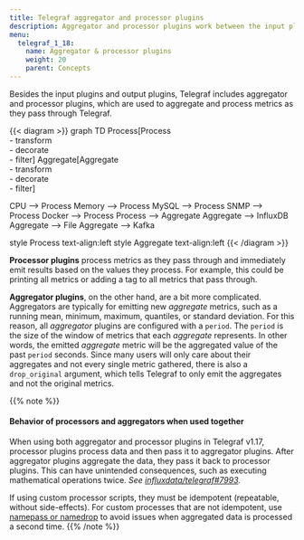 ```yaml
---
title: Telegraf aggregator and processor plugins
description: Aggregator and processor plugins work between the input plugins and output plugins to aggregate and process metrics in Telegraf.
menu:
  telegraf_1_18:
    name: Aggregator & processor plugins
    weight: 20
    parent: Concepts
---
```


Besides the input plugins and output plugins, Telegraf includes aggregator and processor plugins, which are used to aggregate and process metrics as they pass through Telegraf.

{{< diagram >}}
  graph TD
  Process[Process<br/> - transform<br/> - decorate<br/> - filter]
  Aggregate[Aggregate<br/> - transform<br/> - decorate<br/> - filter]

  CPU --> Process
  Memory --> Process
  MySQL --> Process
  SNMP --> Process
  Docker --> Process
  Process --> Aggregate
  Aggregate --> InfluxDB
  Aggregate --> File
  Aggregate --> Kafka

style Process text-align:left
style Aggregate text-align:left
{{< /diagram >}}

**Processor plugins** process metrics as they pass through and immediately emit
results based on the values they process. For example, this could be printing
all metrics or adding a tag to all metrics that pass through.

**Aggregator plugins**, on the other hand, are a bit more complicated. Aggregators
are typically for emitting new _aggregate_ metrics, such as a running mean,
minimum, maximum, quantiles, or standard deviation. For this reason, all _aggregator_
plugins are configured with a `period`. The `period` is the size of the window
of metrics that each _aggregate_ represents. In other words, the emitted
_aggregate_ metric will be the aggregated value of the past `period` seconds.
Since many users will only care about their aggregates and not every single metric
gathered, there is also a `drop_original` argument, which tells Telegraf to only
emit the aggregates and not the original metrics.

{{% note %}}
#### Behavior of processors and aggregators when used together
When using both aggregator and processor plugins in Telegraf v1.17, processor plugins
process data and then pass it to aggregator plugins.
After aggregator plugins aggregate the data, they pass it back to processor plugins.
This can have unintended consequences, such as executing mathematical operations twice.
_See [influxdata/telegraf#7993](https://github.com/influxdata/telegraf/issues/7993)._

If using custom processor scripts, they must be idempotent (repeatable, without side-effects).
For custom processes that are not idempotent, use [namepass or namedrop](/telegraf/v1.17/administration/configuration/#input-config-namepass-and-namedrop) to avoid issues when aggregated data is processed a second time.
{{% /note %}}
